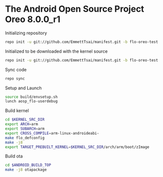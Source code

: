 The Android Open Source Project Oreo 8.0.0_r1
===========

Initializing repository
````bash
repo init -u git://github.com/EmmettTsai/manifest.git -b flo-oreo-test
````

Initialized to be downloaded with the kernel source
````bash
repo init -u git://github.com/EmmettTsai/manifest.git -b flo-oreo-test -g default,kernel-source
````

Sync code
````bash
repo sync
````

Setup and Launch
````bash
source build/envsetup.sh
lunch aosp_flo-userdebug
````

Build kernel
````bash
cd $KERNEL_SRC_DIR
export ARCH=arm
export SUBARCH=arm
export CROSS_COMPILE=arm-linux-androideabi-
make flo_defconfig
make -j8
export TARGET_PREBUILT_KERNEL=$KERNEL_SRC_DIR/arch/arm/boot/zImage
````

Build ota
````bash
cd $ANDROID_BUILD_TOP
make -j8 otapackage
````

